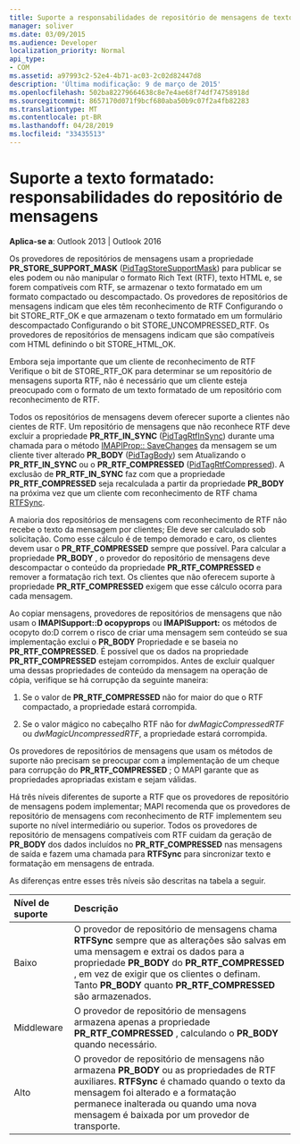 ```yaml
---
title: Suporte a responsabilidades de repositório de mensagens de texto formatado
manager: soliver
ms.date: 03/09/2015
ms.audience: Developer
localization_priority: Normal
api_type:
- COM
ms.assetid: a97993c2-52e4-4b71-ac03-2c02d82447d8
description: 'Última modificação: 9 de março de 2015'
ms.openlocfilehash: 502ba82279664638c8e7e4ae68f74df74758918d
ms.sourcegitcommit: 8657170d071f9bcf680aba50b9c07f2a4fb82283
ms.translationtype: MT
ms.contentlocale: pt-BR
ms.lasthandoff: 04/28/2019
ms.locfileid: "33435513"
---
```

# <a name="supporting-formatted-text-message-store-responsibilities"></a>Suporte a texto formatado: responsabilidades do repositório de mensagens

  
  
**Aplica-se a**: Outlook 2013 | Outlook 2016 
  
Os provedores de repositórios de mensagens usam a propriedade **PR_STORE_SUPPORT_MASK** ([PidTagStoreSupportMask](pidtagstoresupportmask-canonical-property.md)) para publicar se eles podem ou não manipular o formato Rich Text (RTF), texto HTML e, se forem compatíveis com RTF, se armazenar o texto formatado em um formato compactado ou descompactado. Os provedores de repositórios de mensagens indicam que eles têm reconhecimento de RTF Configurando o bit STORE_RTF_OK e que armazenam o texto formatado em um formulário descompactado Configurando o bit STORE_UNCOMPRESSED_RTF. Os provedores de repositórios de mensagens indicam que são compatíveis com HTML definindo o bit STORE_HTML_OK.
  
Embora seja importante que um cliente de reconhecimento de RTF Verifique o bit de STORE_RTF_OK para determinar se um repositório de mensagens suporta RTF, não é necessário que um cliente esteja preocupado com o formato de um texto formatado de um repositório com reconhecimento de RTF. 
  
Todos os repositórios de mensagens devem oferecer suporte a clientes não cientes de RTF. Um repositório de mensagens que não reconhece RTF deve excluir a propriedade **PR_RTF_IN_SYNC** ([PidTagRtfInSync](pidtagrtfinsync-canonical-property.md)) durante uma chamada para o método [IMAPIProp:: SaveChanges](imapiprop-savechanges.md) da mensagem se um cliente tiver alterado **PR_BODY** ([PidTagBody](pidtagbody-canonical-property.md)) sem Atualizando o **PR_RTF_IN_SYNC** ou o **PR_RTF_COMPRESSED** ([PidTagRtfCompressed](pidtagrtfcompressed-canonical-property.md)). A exclusão de **PR_RTF_IN_SYNC** faz com que a propriedade **PR_RTF_COMPRESSED** seja recalculada a partir da propriedade **PR_BODY** na próxima vez que um cliente com reconhecimento de RTF chama [RTFSync](rtfsync.md). 
  
A maioria dos repositórios de mensagens com reconhecimento de RTF não recebe o texto da mensagem por clientes; Ele deve ser calculado sob solicitação. Como esse cálculo é de tempo demorado e caro, os clientes devem usar o **PR_RTF_COMPRESSED** sempre que possível. Para calcular a propriedade **PR_BODY** , o provedor do repositório de mensagens deve descompactar o conteúdo da propriedade **PR_RTF_COMPRESSED** e remover a formatação rich text. Os clientes que não oferecem suporte à propriedade **PR_RTF_COMPRESSED** exigem que esse cálculo ocorra para cada mensagem. 
  
Ao copiar mensagens, provedores de repositórios de mensagens que não usam o **IMAPISupport::D ocopyprops** ou **IMAPISupport:** os métodos de ocopyto do:D correm o risco de criar uma mensagem sem conteúdo se sua implementação exclui o **PR_BODY** Propriedade e se baseia no **PR_RTF_COMPRESSED**. É possível que os dados na propriedade **PR_RTF_COMPRESSED** estejam corrompidos. Antes de excluir qualquer uma dessas propriedades de conteúdo da mensagem na operação de cópia, verifique se há corrupção da seguinte maneira: 
  
1. Se o valor de **PR_RTF_COMPRESSED** não for maior do que o RTF compactado, a propriedade estará corrompida. 
    
2. Se o valor mágico no cabeçalho RTF não for _dwMagicCompressedRTF_ ou _dwMagicUncompressedRTF_, a propriedade estará corrompida.
    
Os provedores de repositórios de mensagens que usam os métodos de suporte não precisam se preocupar com a implementação de um cheque para corrupção do **PR_RTF_COMPRESSED** ; O MAPI garante que as propriedades apropriadas existam e sejam válidas. 
  
Há três níveis diferentes de suporte a RTF que os provedores de repositório de mensagens podem implementar; MAPI recomenda que os provedores de repositório de mensagens com reconhecimento de RTF implementem seu suporte no nível intermediário ou superior. Todos os provedores de repositório de mensagens compatíveis com RTF cuidam da geração de **PR_BODY** dos dados incluídos no **PR_RTF_COMPRESSED** nas mensagens de saída e fazem uma chamada para **RTFSync** para sincronizar texto e formatação em mensagens de entrada. 
  
As diferenças entre esses três níveis são descritas na tabela a seguir. 
  
|**Nível de suporte**|**Descrição**|
|:-----|:-----|
|Baixo  <br/> |O provedor de repositório de mensagens chama **RTFSync** sempre que as alterações são salvas em uma mensagem e extrai os dados para a propriedade **PR_BODY** do **PR_RTF_COMPRESSED** , em vez de exigir que os clientes o definam. Tanto **PR_BODY** quanto **PR_RTF_COMPRESSED** são armazenados.  <br/> |
|Middleware  <br/> |O provedor de repositório de mensagens armazena apenas a propriedade **PR_RTF_COMPRESSED** , calculando o **PR_BODY** quando necessário.  <br/> |
|Alto  <br/> |O provedor de repositório de mensagens não armazena **PR_BODY** ou as propriedades de RTF auxiliares. **RTFSync** é chamado quando o texto da mensagem foi alterado e a formatação permanece inalterada ou quando uma nova mensagem é baixada por um provedor de transporte.  <br/> |
   

